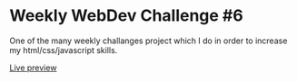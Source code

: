 # Weekly WebDev Challenge #6

One of the many weekly challanges project which I do in order to increase my html/css/javascript skills.

[Live preview](https://dsgn-tediko.netlify.app/)
